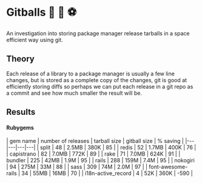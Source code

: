 # Gitballs :8ball: :basketball: :soccer:

An investigation into storing package manager release tarballs in a space efficient way using git.

## Theory

Each release of a library to a package manager is usually a few line changes, but is stored as a complete copy of the changes, git is good at efficiently storing diffs so perhaps we can put each release in a git repo as a commit and see how much smaller the result will be.

## Results

#### Rubygems

| gem name | number of releases | tarball size  | gitball size | % saving |
|---|---|---|---|
| split | 48 | 2.5MB | 380K | 85 |
| redis | 52 | 1.7MB | 400K | 76 |
| capistrano | 82 | 7.0MB | 772K | 89 |
| rake | 71 | 7.0MB | 624K | 91 |
| bundler | 225 | 42MB | 1.9M | 95 |
| rails | 288 | 159M | 7.4M | 95 |
| nokogiri | 94 | 275M | 33M | 88 |
| sass | 309 | 74M | 2.0M | 97 |
| font-awesome-rails | 34 | 55MB | 16MB | 70 |
| i18n-active_record | 4 | 52K | 360K | -590 |
